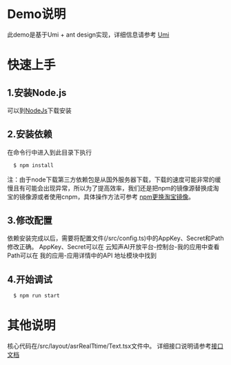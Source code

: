 # Demo说明
此demo是基于Umi + ant design实现，详细信息请参考 [Umi](https://umijs.org/zh-CN)

# 快速上手
  ## 1.安装Node.js
  可以到[NodeJs](https://nodejs.org/en/download/)下载安装
  ## 2.安装依赖
  在命令行中进入到此目录下执行
  ```bash
    $ npm install
  ```
  注：由于node下载第三方依赖包是从国外服务器下载，下载的速度可能非常的缓慢且有可能会出现异常，所以为了提高效率，我们还是把npm的镜像源替换成淘宝的镜像源或者使用cnpm，具体操作方法可参考 [npm更换淘宝镜像](https://www.cnblogs.com/cythia/p/10985080.html)。
  ## 3.修改配置
  依赖安装完成以后，需要将配置文件(/src/config.ts)中的AppKey、Secret和Path修改正确。
  AppKey、Secret可以在 云知声AI开放平台-控制台-我的应用中查看
  Path可以在 我的应用-应用详情中的API 地址模块中找到
  ## 4.开始调试
  ```bash
    $ npm run start
  ```
    
# 其他说明
核心代码在/src/layout/asrRealTtime/Text.tsx文件中。 
详细接口说明请参考[接口文档](https://ai-doc.unisound.com/asrrealtime/WebAPI.html)


